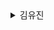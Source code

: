 <details><summary>김유진</summary><div markdown="3">
<details><summary>나의 하루는 4시 30분에 시작된다</summary><div markdown="3">

* 책 소개 
  + 교보문고 구분 : 자기계발 > 자기능력계발 > 시간관리
  + 책 제목 : **나의 하루는 4시 30분에 시작된다** 하루를 두 배로 사는 단 하나의 습관
  + 김유진 지음 | 토네이도 | 2020년 10월 20일 출간 | 9791158511906 | 256쪽 | 140 * 200 * 21 mm /370g
* 프롤로그. 일찍 일어나는 것만으로 더 나은 삶을 살 수 있다면
  + 하루하루가 모여 일상을 만든다. 그러니 요즘의 일상이 만족스럽지 않다면 오늘 하루만이라도 어제와 다르게 살아보는 것은 어떨까? 자신에게 이렇게 외쳐보자.<Br>"오늘은 조금 특별하게 하루를 시작해보자!"
* PART 1. 새벽은 배신하지 않는다
  + CHAPTER 1. 일찍 일어난 날 모든 것이 바뀌었다
  + CHAPTER 2. 내가 4시 30분에 일어나는 이유
  + CHAPTER 3. 당신이 잠든 사이에
  + CHAPTER 4. 빨리 가려고 하지 말고 일찍 시작하라
* PART 2. 4시 30분, 새로운 나를 만났다
  + CHAPTER 5. 4시 30분에 기상하는 방법
  + CHAPTER 6. 피곤한 것은 아침이 아니라 당신이다
  + CHAPTER 7. 새벽을 제대로 보내고 싶다면
  + CHAPTER 8. 아침형 인간의 주말 사용법
* PART 3. 내가 조금씩 성장하는 방법
  + CHAPTER 9. 시간이 아닌 나를 관리하라
  + CHAPTER 10. 발전은 혼자 하는 것
  + CHAPTER 11. 마음의 여유를 만드는 마인드 미니멀리즘
  + CHAPTER 12. 여기는 목적지가 아닌 관문이다
  + CHAPTER 13. 지금 작은 행복을 찾아 나설 때
* PART 4. 인생을 바꾸는 모닝 플래너
  + CHAPTER 14. 내가 변호사 시험에 합격한 비결
  + CHAPTER 15. 나의 하루는 4시 30분에 시작된다
  + CHAPTER 16. 하루를 주도하는 플래너 작성법
* 에필로그. 새벽, 변화의 씨앗을 심는 시간
</div></details>
</div></details>

